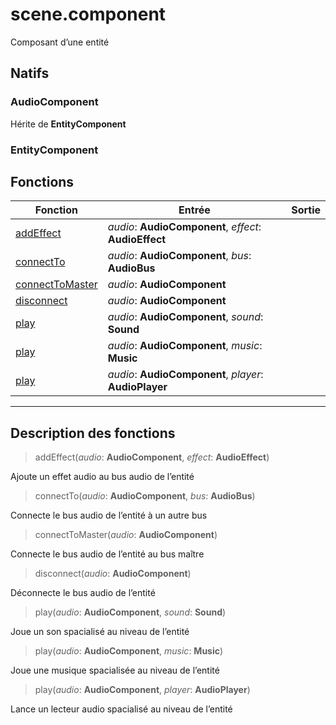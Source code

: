 # scene.component

Composant d’une entité
## Natifs
### AudioComponent
Hérite de **EntityComponent**
### EntityComponent
## Fonctions
|Fonction|Entrée|Sortie|
|-|-|-|
|[addEffect](#func_0)|*audio*: **AudioComponent**, *effect*: **AudioEffect**||
|[connectTo](#func_1)|*audio*: **AudioComponent**, *bus*: **AudioBus**||
|[connectToMaster](#func_2)|*audio*: **AudioComponent**||
|[disconnect](#func_3)|*audio*: **AudioComponent**||
|[play](#func_4)|*audio*: **AudioComponent**, *sound*: **Sound**||
|[play](#func_5)|*audio*: **AudioComponent**, *music*: **Music**||
|[play](#func_6)|*audio*: **AudioComponent**, *player*: **AudioPlayer**||


***
## Description des fonctions

<a id="func_0"></a>
> addEffect(*audio*: **AudioComponent**, *effect*: **AudioEffect**)

Ajoute un effet audio au bus audio de l’entité

<a id="func_1"></a>
> connectTo(*audio*: **AudioComponent**, *bus*: **AudioBus**)

Connecte le bus audio de l’entité à un autre bus

<a id="func_2"></a>
> connectToMaster(*audio*: **AudioComponent**)

Connecte le bus audio de l’entité au bus maître

<a id="func_3"></a>
> disconnect(*audio*: **AudioComponent**)

Déconnecte le bus audio de l’entité

<a id="func_4"></a>
> play(*audio*: **AudioComponent**, *sound*: **Sound**)

Joue un son spacialisé au niveau de l’entité

<a id="func_5"></a>
> play(*audio*: **AudioComponent**, *music*: **Music**)

Joue une musique spacialisée au niveau de l’entité

<a id="func_6"></a>
> play(*audio*: **AudioComponent**, *player*: **AudioPlayer**)

Lance un lecteur audio spacialisé au niveau de l’entité

